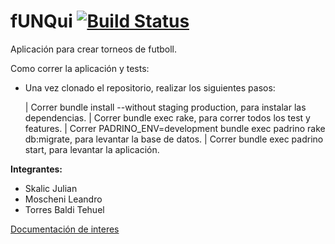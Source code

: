 fUNQui [![Build Status](https://travis-ci.org/fUNQui/fUNQui.svg?branch=master)](https://travis-ci.org/fUNQui/fUNQui)
======

Aplicación para crear torneos de futboll.

Como correr la aplicación y tests:

* Una vez clonado el repositorio, realizar los siguientes pasos:

   |    Correr bundle install --without staging production, para instalar las dependencias.
   |    Correr bundle exec rake, para correr todos los test y features.
   |    Correr PADRINO_ENV=development bundle exec padrino rake db:migrate, para levantar la base de datos.
   |    Correr bundle exec padrino start, para levantar la aplicación.


**Integrantes:**

*	Skalic Julian
*	Moscheni Leandro
*	Torres Baldi Tehuel

[Documentación de interes](https://github.com/fUNQui/fUNQui/wiki)
